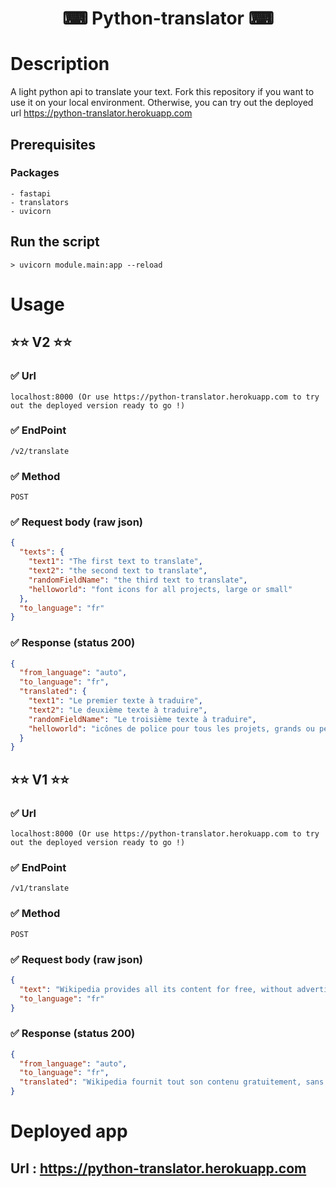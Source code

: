 [deployed_url]: https://python-translator.herokuapp.com

# <p align='center'>⌨ Python-translator ⌨</p>

# Description

A light python api to translate your text.
Fork this repository if you want to use it on your local environment. Otherwise, you can try out the deployed url https://python-translator.herokuapp.com

## Prerequisites

### Packages

    - fastapi
    - translators
    - uvicorn

## Run the script

```
> uvicorn module.main:app --reload
```

# Usage

## ⭐⭐ V2 ⭐⭐

### ✅ Url

```
localhost:8000 (Or use https://python-translator.herokuapp.com to try out the deployed version ready to go !)
```

### ✅ EndPoint

```
/v2/translate
```

### ✅ Method

```
POST
```

### ✅ Request body (raw json)

```json
{
  "texts": {
    "text1": "The first text to translate",
    "text2": "the second text to translate",
    "randomFieldName": "the third text to translate",
    "helloworld": "font icons for all projects, large or small"
  },
  "to_language": "fr"
}
```

### ✅ Response (status 200)

```json
{
  "from_language": "auto",
  "to_language": "fr",
  "translated": {
    "text1": "Le premier texte à traduire",
    "text2": "Le deuxième texte à traduire",
    "randomFieldName": "Le troisième texte à traduire",
    "helloworld": "icônes de police pour tous les projets, grands ou petits"
  }
}
```

## ⭐⭐ V1 ⭐⭐

### ✅ Url

```
localhost:8000 (Or use https://python-translator.herokuapp.com to try out the deployed version ready to go !)
```

### ✅ EndPoint

```
/v1/translate
```

### ✅ Method

```
POST
```

### ✅ Request body (raw json)

```json
{
  "text": "Wikipedia provides all its content for free, without advertising, and without using the exploitation of the personal data of its users.",
  "to_language": "fr"
}
```

### ✅ Response (status 200)

```json
{
  "from_language": "auto",
  "to_language": "fr",
  "translated": "Wikipedia fournit tout son contenu gratuitement, sans publicité, et sans utiliser l'exploitation des données personnelles de ses utilisateurs."
}
```
# Deployed app

## Url : https://python-translator.herokuapp.com
